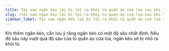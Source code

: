 ```yaml
---
title: Tại sao ngăn kéo lại bị lồi ra khỏi tủ quần áo cửa lùa sau khi thêm vào?
slug: /tai-sao-ngan-keo-lai-bi-loi-ra-khoi-tu-quan-ao-cua-lua-sau-khi-them-vao
sidebar_label: Tại sao ngăn kéo lại bị lồi ra khỏi tủ quần áo cửa lùa sau khi thêm vào?
---
```


Khi thêm ngăn kéo, cần lưu ý rằng ngăn kéo có một độ sâu nhất định. Nếu độ sâu này vượt quá độ sâu của tủ quần áo cửa lùa, ngăn kéo sẽ bị nhô ra khỏi tủ.
